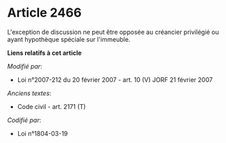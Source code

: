 # Article 2466

L'exception de discussion ne peut être opposée au créancier privilégié ou ayant hypothèque spéciale sur l'immeuble.

**Liens relatifs à cet article**

_Modifié par_:

  - Loi n°2007-212 du 20 février 2007 - art. 10 (V) JORF 21 février 2007

_Anciens textes_:

  - Code civil - art. 2171 (T)

_Codifié par_:

  - Loi n°1804-03-19
